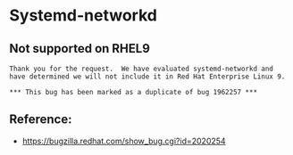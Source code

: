 # Systemd-networkd 

## Not supported on RHEL9 

```
Thank you for the request.  We have evaluated systemd-networkd and have determined we will not include it in Red Hat Enterprise Linux 9.

*** This bug has been marked as a duplicate of bug 1962257 ***
```

## Reference: 

  * https://bugzilla.redhat.com/show_bug.cgi?id=2020254
